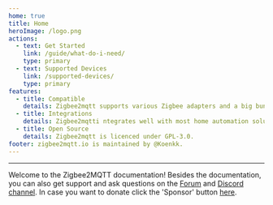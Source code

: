 ```yaml
---
home: true
title: Home
heroImage: /logo.png
actions:
  - text: Get Started
    link: /guide/what-do-i-need/
    type: primary
  - text: Supported Devices
    link: /supported-devices/
    type: primary
features:
  - title: Compatible
    details: Zigbee2mqtt supports various Zigbee adapters and a big bunch of devices.
  - title: Integrations
    details: Zigbee2mqtti ntegrates well with most home automation solution because it uses MQTT.
  - title: Open Source
    details: Zigbee2mqtt is licenced under GPL-3.0.
footer: zigbee2mqtt.io is maintained by @Koenkk.
---
```


<hr>

Welcome to the Zigbee2MQTT documentation! Besides the documentation, you can also get support and ask questions on the [Forum](https://github.com/Koenkk/zigbee2mqtt/discussions) and [Discord channel](https://discord.gg/NyseBeK). In case you want to donate click the 'Sponsor' button [here](https://github.com/Koenkk/zigbee2mqtt).
